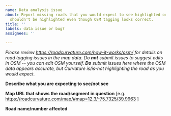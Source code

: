 ```yaml
---
name: Data analysis issue
about: Report missing roads that you would expect to see highlighted or roads that
  shouldn't be highlighted even though OSM tagging looks correct.
title: ''
labels: data issue or bug?
assignees: ''

---
```


*Please review https://roadcurvature.com/how-it-works/osm/ for details on road tagging issues in the map data. Do **not** submit issues to suggest edits in OSM -- you can edit OSM yourself. **Do** submit issues here where the OSM data appears accurate, but Curvature is/is-not highlighting the road as you would expect.*

**Describe what you are expecting to see/not see**


**Map URL that shows the road/segment in question**
[e.g. https://roadcurvature.com/map/#map=12.3/-75.7325/39.9963 ]

**Road name/number affected**
